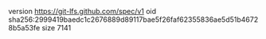 version https://git-lfs.github.com/spec/v1
oid sha256:2999419baedc1c2676889d89117bae5f26faf62355836ae5d51b46728b5a53fe
size 7141
